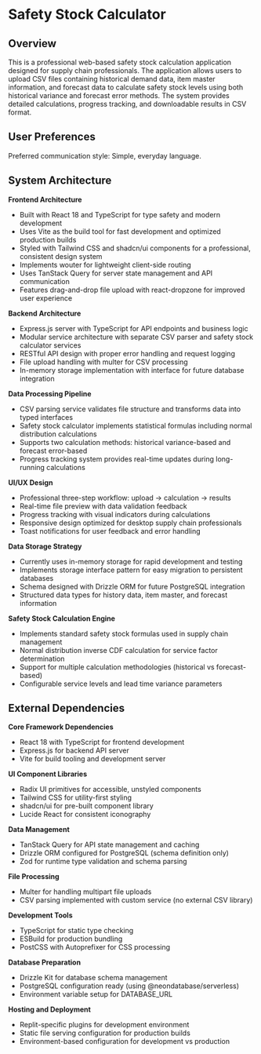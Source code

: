 # Safety Stock Calculator

## Overview

This is a professional web-based safety stock calculation application designed for supply chain professionals. The application allows users to upload CSV files containing historical demand data, item master information, and forecast data to calculate safety stock levels using both historical variance and forecast error methods. The system provides detailed calculations, progress tracking, and downloadable results in CSV format.

## User Preferences

Preferred communication style: Simple, everyday language.

## System Architecture

**Frontend Architecture**
- Built with React 18 and TypeScript for type safety and modern development
- Uses Vite as the build tool for fast development and optimized production builds
- Styled with Tailwind CSS and shadcn/ui components for a professional, consistent design system
- Implements wouter for lightweight client-side routing
- Uses TanStack Query for server state management and API communication
- Features drag-and-drop file upload with react-dropzone for improved user experience

**Backend Architecture**
- Express.js server with TypeScript for API endpoints and business logic
- Modular service architecture with separate CSV parser and safety stock calculator services
- RESTful API design with proper error handling and request logging
- File upload handling with multer for CSV processing
- In-memory storage implementation with interface for future database integration

**Data Processing Pipeline**
- CSV parsing service validates file structure and transforms data into typed interfaces
- Safety stock calculator implements statistical formulas including normal distribution calculations
- Supports two calculation methods: historical variance-based and forecast error-based
- Progress tracking system provides real-time updates during long-running calculations

**UI/UX Design**
- Professional three-step workflow: upload → calculation → results
- Real-time file preview with data validation feedback
- Progress tracking with visual indicators during calculations
- Responsive design optimized for desktop supply chain professionals
- Toast notifications for user feedback and error handling

**Data Storage Strategy**
- Currently uses in-memory storage for rapid development and testing
- Implements storage interface pattern for easy migration to persistent databases
- Schema designed with Drizzle ORM for future PostgreSQL integration
- Structured data types for history data, item master, and forecast information

**Safety Stock Calculation Engine**
- Implements standard safety stock formulas used in supply chain management
- Normal distribution inverse CDF calculation for service factor determination
- Support for multiple calculation methodologies (historical vs forecast-based)
- Configurable service levels and lead time variance parameters

## External Dependencies

**Core Framework Dependencies**
- React 18 with TypeScript for frontend development
- Express.js for backend API server
- Vite for build tooling and development server

**UI Component Libraries**
- Radix UI primitives for accessible, unstyled components
- Tailwind CSS for utility-first styling
- shadcn/ui for pre-built component library
- Lucide React for consistent iconography

**Data Management**
- TanStack Query for API state management and caching
- Drizzle ORM configured for PostgreSQL (schema definition only)
- Zod for runtime type validation and schema parsing

**File Processing**
- Multer for handling multipart file uploads
- CSV parsing implemented with custom service (no external CSV library)

**Development Tools**
- TypeScript for static type checking
- ESBuild for production bundling
- PostCSS with Autoprefixer for CSS processing

**Database Preparation**
- Drizzle Kit for database schema management
- PostgreSQL configuration ready (using @neondatabase/serverless)
- Environment variable setup for DATABASE_URL

**Hosting and Deployment**
- Replit-specific plugins for development environment
- Static file serving configuration for production builds
- Environment-based configuration for development vs production